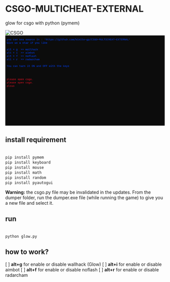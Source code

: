 # CSGO-MULTICHEAT-EXTERNAL

glow for csgo with python (pymem)

![CSGO](https://prod.assets.earlygamecdn.com/images/csgo-2.jpg?mtime=1678019572 "CSGO ARTWORK")
![1](https://github.com/kinite-gp/CSGO-MULTICHEAT-EXTERNAL/blob/main/pic/1.png "1")

## install requirement

```commandline

pip install pymem
pip install keyboard
pip install mouse
pip install math
pip install random
pip install pyautogui

```

**Warning:** the csgo.py file may be invalidated in the updates. From the dumper folder, run the dumper.exe file (while running the game) to give you a new file and select it.

## run

```commandline

python glow.py

```

## how to work?

[ ] **alt+g** for enable or disable wallhack (Glow)
[ ] **alt+i** for enable or disable aimbot
[ ] **alt+f** for enable or disable noflash
[ ] **alt+r** for enable or disable radarcham
